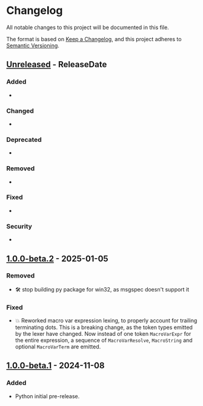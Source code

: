 # Changelog

All notable changes to this project will be documented in this file.

The format is based on [Keep a Changelog](https://keepachangelog.com/en/1.1.0/), and this project adheres to [Semantic Versioning](https://semver.org/spec/v2.0.0.html).

<!-- next-header -->

## [Unreleased] - ReleaseDate

### Added
-

### Changed
-

### Deprecated
-

### Removed
-

### Fixed
-

### Security
-

## [1.0.0-beta.2] - 2025-01-05

### Removed
- 🛠️ stop building py package for win32, as msgspec doesn't support it

### Fixed
- 💥 Reworked macro var expression lexing, to properly account for trailing terminating dots. This is a breaking change, as the token types emitted by the lexer have changed. Now instead of one token `MacroVarExpr` for the entire expression, a sequence of `MacroVarResolve`, `MacroString` and optional `MacroVarTerm` are emitted.

## [1.0.0-beta.1] - 2024-11-08

### Added
- Python initial pre-release.

<!-- next-url -->
[Unreleased]: https://github.com/mishamsk/sas-lexer/compare/py-v1.0.0-beta.2...HEAD
[1.0.0-beta.2]: https://github.com/mishamsk/sas-lexer/compare/py-v1.0.0-beta.1...py-v1.0.0-beta.2
[1.0.0-beta.1]: https://github.com/mishamsk/sas-lexer/releases/tag/py-v1.0.0-beta.1
